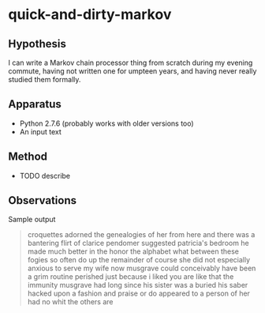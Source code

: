 quick-and-dirty-markov
======================

Hypothesis
----------

I can write a Markov chain processor thing from scratch during my evening
commute, having not written one for umpteen years, and having never really 
studied them formally.

Apparatus
---------

*   Python 2.7.6 (probably works with older versions too)
*   An input text

Method
------

*   TODO describe

Observations
------------

Sample output

> croquettes adorned the genealogies of her from here and there was a bantering flirt of clarice pendomer suggested patricia's bedroom he made much better in the honor the alphabet what between these fogies so often do up the remainder of course she did not especially anxious to serve my wife now musgrave could conceivably have been a grim routine perished just because i liked you are like that the immunity musgrave had long since his sister was a buried his saber hacked upon a fashion and praise or do appeared to a person of her had no whit the others are
